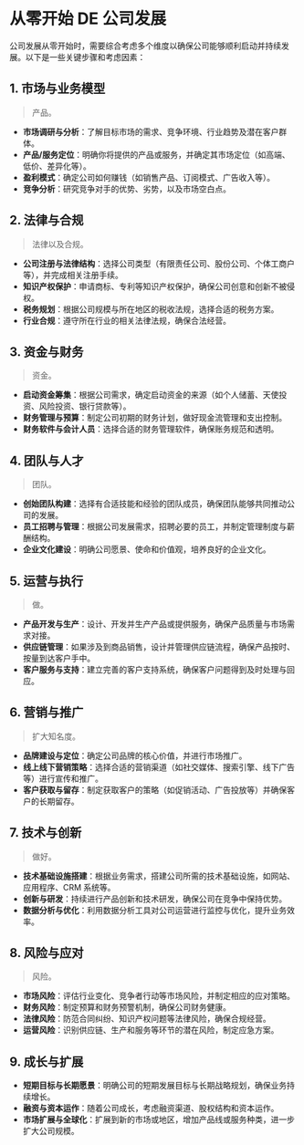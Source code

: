 # 从零开始 DE 公司发展

公司发展从零开始时，需要综合考虑多个维度以确保公司能够顺利启动并持续发展。以下是一些关键步骤和考虑因素：

## 1. **市场与业务模型**

> 产品。

- **市场调研与分析**：了解目标市场的需求、竞争环境、行业趋势及潜在客户群体。
- **产品/服务定位**：明确你将提供的产品或服务，并确定其市场定位（如高端、低价、差异化等）。
- **盈利模式**：确定公司如何赚钱（如销售产品、订阅模式、广告收入等）。
- **竞争分析**：研究竞争对手的优势、劣势，以及市场空白点。

## 2. **法律与合规**

> 法律以及合规。

- **公司注册与法律结构**：选择公司类型（有限责任公司、股份公司、个体工商户等），并完成相关注册手续。
- **知识产权保护**：申请商标、专利等知识产权保护，确保公司创意和创新不被侵权。
- **税务规划**：根据公司规模与所在地区的税收法规，选择合适的税务方案。
- **行业合规**：遵守所在行业的相关法律法规，确保合法经营。

## 3. **资金与财务**

> 资金。

- **启动资金筹集**：根据公司需求，确定启动资金的来源（如个人储蓄、天使投资、风险投资、银行贷款等）。
- **财务管理与预算**：制定公司初期的财务计划，做好现金流管理和支出控制。
- **财务软件与会计人员**：选择合适的财务管理软件，确保账务规范和透明。

## 4. **团队与人才**

> 团队。

- **创始团队构建**：选择有合适技能和经验的团队成员，确保团队能够共同推动公司的发展。
- **员工招聘与管理**：根据公司发展需求，招聘必要的员工，并制定管理制度与薪酬结构。
- **企业文化建设**：明确公司愿景、使命和价值观，培养良好的企业文化。

## 5. **运营与执行**

> 做。

- **产品开发与生产**：设计、开发并生产产品或提供服务，确保产品质量与市场需求对接。
- **供应链管理**：如果涉及到商品销售，设计并管理供应链流程，确保产品按时、按量到达客户手中。
- **客户服务与支持**：建立完善的客户支持系统，确保客户问题得到及时处理与回应。

## 6. **营销与推广**

> 扩大知名度。

- **品牌建设与定位**：确定公司品牌的核心价值，并进行市场推广。
- **线上线下营销策略**：选择合适的营销渠道（如社交媒体、搜索引擎、线下广告等）进行宣传和推广。
- **客户获取与留存**：制定获取客户的策略（如促销活动、广告投放等）并确保客户的长期留存。

## 7. **技术与创新**

> 做好。

- **技术基础设施搭建**：根据业务需求，搭建公司所需的技术基础设施，如网站、应用程序、CRM 系统等。
- **创新与研发**：持续进行产品创新和技术研发，确保公司在竞争中保持优势。
- **数据分析与优化**：利用数据分析工具对公司运营进行监控与优化，提升业务效率。

## 8. **风险与应对**

> 风险。

- **市场风险**：评估行业变化、竞争者行动等市场风险，并制定相应的应对策略。
- **财务风险**：制定预算和财务预警机制，确保公司财务健康。
- **法律风险**：防范合同纠纷、知识产权问题等法律风险，确保合规经营。
- **运营风险**：识别供应链、生产和服务等环节的潜在风险，制定应急方案。

## 9. **成长与扩展**

- **短期目标与长期愿景**：明确公司的短期发展目标与长期战略规划，确保业务持续增长。
- **融资与资本运作**：随着公司成长，考虑融资渠道、股权结构和资本运作。
- **市场扩展与全球化**：扩展到新的市场或地区，增加产品线或服务种类，进一步扩大公司规模。
